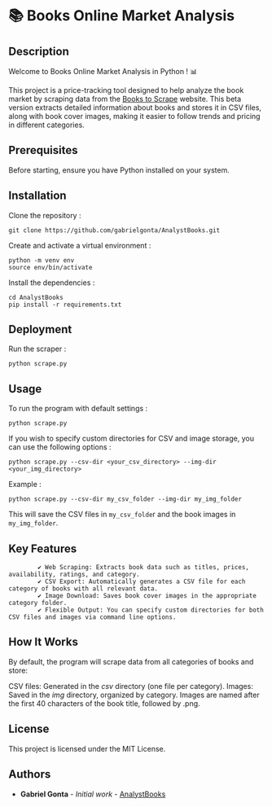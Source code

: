 # 📚 Books Online Market Analysis

## Description

Welcome to Books Online Market Analysis in Python ! 📊

This project is a price-tracking tool designed to help analyze the book market by scraping data from the <a href="http://books.toscrape.com/">Books to Scrape</a> website. This beta version extracts detailed information about books and stores it in CSV files, along with book cover images, making it easier to follow trends and pricing in different categories.

## Prerequisites

Before starting, ensure you have Python installed on your system.

## Installation

Clone the repository :

```
git clone https://github.com/gabrielgonta/AnalystBooks.git
```

Create and activate a virtual environment :

```
python -m venv env
source env/bin/activate
```

Install the dependencies :

```
cd AnalystBooks
pip install -r requirements.txt
```

## Deployment

Run the scraper :

```
python scrape.py
```

## Usage

To run the program with default settings :

```
python scrape.py
```

If you wish to specify custom directories for CSV and image storage, you can use the following options :

```
python scrape.py --csv-dir <your_csv_directory> --img-dir <your_img_directory>
```

Example :

```
python scrape.py --csv-dir my_csv_folder --img-dir my_img_folder
```

This will save the CSV files in ```my_csv_folde```r and the book images in ```my_img_folder```.

## Key Features

            ✔️ Web Scraping: Extracts book data such as titles, prices, availability, ratings, and category.
            ✔️ CSV Export: Automatically generates a CSV file for each category of books with all relevant data.
            ✔️ Image Download: Saves book cover images in the appropriate category folder.
            ✔️ Flexible Output: You can specify custom directories for both CSV files and images via command line options.

## How It Works

By default, the program will scrape data from all categories of books and store:

CSV files: Generated in the _csv_ directory (one file per category).
Images: Saved in the _img_ directory, organized by category.
Images are named after the first 40 characters of the book title, followed by .png.

## License

This project is licensed under the MIT License.

## Authors

* **Gabriel Gonta** - *Initial work* - [AnalystBooks](https://github.com/gabrielgonta/AnalystBooks.git)